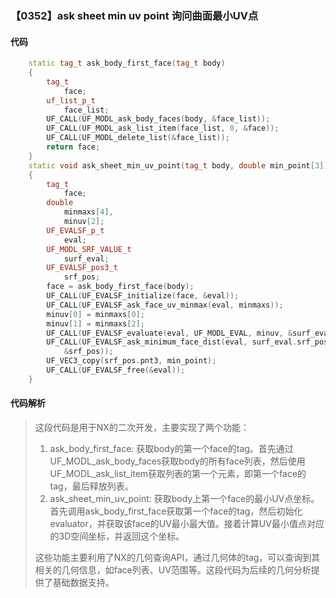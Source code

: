 ### 【0352】ask sheet min uv point 询问曲面最小UV点

#### 代码

```cpp
    static tag_t ask_body_first_face(tag_t body)  
    {  
        tag_t  
            face;  
        uf_list_p_t  
            face_list;  
        UF_CALL(UF_MODL_ask_body_faces(body, &face_list));  
        UF_CALL(UF_MODL_ask_list_item(face_list, 0, &face));  
        UF_CALL(UF_MODL_delete_list(&face_list));  
        return face;  
    }  
    static void ask_sheet_min_uv_point(tag_t body, double min_point[3])  
    {  
        tag_t  
            face;  
        double  
            minmaxs[4],  
            minuv[2];  
        UF_EVALSF_p_t  
            eval;  
        UF_MODL_SRF_VALUE_t  
            surf_eval;  
        UF_EVALSF_pos3_t  
            srf_pos;  
        face = ask_body_first_face(body);  
        UF_CALL(UF_EVALSF_initialize(face, &eval));  
        UF_CALL(UF_EVALSF_ask_face_uv_minmax(eval, minmaxs));  
        minuv[0] = minmaxs[0];  
        minuv[1] = minmaxs[2];  
        UF_CALL(UF_EVALSF_evaluate(eval, UF_MODL_EVAL, minuv, &surf_eval));  
        UF_CALL(UF_EVALSF_ask_minimum_face_dist(eval, surf_eval.srf_pos,  
            &srf_pos));  
        UF_VEC3_copy(srf_pos.pnt3, min_point);  
        UF_CALL(UF_EVALSF_free(&eval));  
    }

```

#### 代码解析

> 这段代码是用于NX的二次开发，主要实现了两个功能：
>
> 1. ask_body_first_face: 获取body的第一个face的tag。首先通过UF_MODL_ask_body_faces获取body的所有face列表，然后使用UF_MODL_ask_list_item获取列表的第一个元素，即第一个face的tag，最后释放列表。
> 2. ask_sheet_min_uv_point: 获取body上第一个face的最小UV点坐标。首先调用ask_body_first_face获取第一个face的tag，然后初始化evaluator，并获取该face的UV最小最大值。接着计算UV最小值点对应的3D空间坐标，并返回这个坐标。
>
> 这些功能主要利用了NX的几何查询API，通过几何体的tag，可以查询到其相关的几何信息，如face列表、UV范围等。这段代码为后续的几何分析提供了基础数据支持。
>

